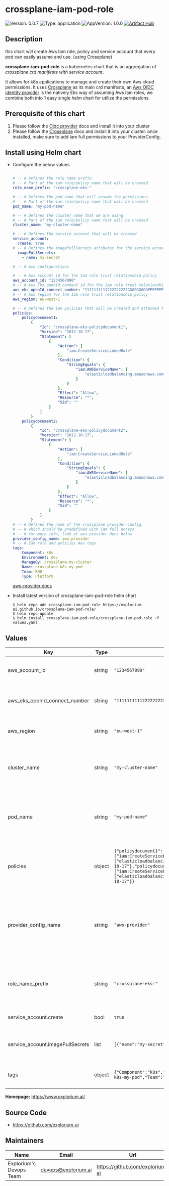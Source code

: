 # crossplane-iam-pod-role

![Version: 0.0.7](https://img.shields.io/badge/Version-0.0.7-informational?style=for-the-badge)
![Type: application](https://img.shields.io/badge/Type-application-informational?style=for-the-badge)
![AppVersion: 1.0.0](https://img.shields.io/badge/AppVersion-1.0.0-informational?style=for-the-badge)
[![Artifact Hub](https://img.shields.io/endpoint?url=https://artifacthub.io/badge/repository/crossplane-iam-pod-role)](https://artifacthub.io/packages/search?repo=crossplane-iam-pod-role)
## Description

this chart will create Aws Iam role, policy and service account that every pod can easily assume and use. (using Crossplane)

**crossplane-iam-pod-role** is a kubernetes chart that is an aggregation of *crossplane crd manifests with service account*.

It allows for k8s applications to manage and create their own Aws cloud permissions. It uses [Crossplane](https://github.com/crossplane/crossplane) as its main crd manifests, an [Aws OIDC identity provider](https://aws.amazon.com/blogs/containers/introducing-oidc-identity-provider-authentication-amazon-eks/) is the natively Eks way of assuming Aws Iam roles, we combine both into 1 easy single helm chart for utilize the permissions.

## Prerequisite of this chart

1. Please follow the [Oidc provider](https://docs.aws.amazon.com/eks/latest/userguide/enable-iam-roles-for-service-accounts.html) docs and install it into your cluster
2. Please follow the [Crossplane](https://artifacthub.io/packages/helm/crossplane/crossplane) docs and install it into your cluster.
   once installed, make sure to add Iam full permissions to your ProviderConfig.
## Install using Helm chart

- Configure the below values
    ```yaml

    # -- # Defines the role name prefix.
    # -- # Part of the iam role/policy name that will be created
    role_name_prefix: "crossplane-eks-"

    # -- # Defines the pod name that will assume the permissions.
    # -- # Part of the iam role/policy name that will be created
    pod_name: "my-pod-name"

    # -- # Defines the cluster name that we are using.
    # -- # Part of the iam role/policy name that will be created
    cluster_name: "my-cluster-name"

    # -- # Defines the service account that will be created
    service_account:
      create: true
    # -- # Defines the imagePullSecrets atributes for the service account. (not required) 
      imagePullSecrets:
        - name: my-secret

    # -- # Aws configurations
   
    # -- # Aws account id for the Iam role trust relationship policy
    aws_account_id: "1234567890"
    # -- # Aws Eks openId connect id for the Iam role trust relationship policy
    aws_eks_openId_connect_number: "1111111111222222222GGGGGGGGGPPPPPPPPPP"
    # -- # Aws region for the Iam role trust relationship policy
    aws_region: eu-west-1

    # -- # Defines the Iam policies that will be created and attached to the Iam role
    policies:
        policydocument1:
            {
                "Id": "crossplane-eks-policydocument1",
                "Version": "2012-10-17",
                "Statement": [
                    {
                        "Action": [
                            "iam:CreateServiceLinkedRole"
                        ],
                        "Condition": {
                            "StringEquals": {
                                "iam:AWSServiceName": [
                                    "elasticloadbalancing.amazonaws.com"
                                ]
                            }
                        },
                        "Effect": "Allow",
                        "Resource": "*",
                        "Sid": ""
                    }
                ]
            }
        policydocument2:
            {
                "Id": "crossplane-eks-policydocument2",
                "Version": "2012-10-17",
                "Statement": [
                    {
                        "Action": [
                            "iam:CreateServiceLinkedRole"
                        ],
                        "Condition": {
                            "StringEquals": {
                                "iam:AWSServiceName": [
                                    "elasticloadbalancing.amazonaws.com"
                                ]
                            }
                        },
                        "Effect": "Allow",
                        "Resource": "*",
                        "Sid": ""
                    }
                ]
            }
    # -- # Defines the name of the crossplane provider-config,
    # -- # which should be predefined with Iam full access
    # -- # for more info, look at aws-provider docs below
    provider_config_name: aws-provider
    # -- # Iam role and policies Aws tags
    tags:
        Component: k8s
        Environment: dev
        ManageBy: crossplane-my-cluster
        Name: crossplane-k8s-my-pod
        Team: RND
        Type: Platform
    ```

    [aws-provider docs](https://github.com/crossplane/crossplane/blob/master/docs/cloud-providers/aws/aws-provider.md)

- Install latest version of crossplane-iam-pod-role helm chart

    ```
    $ helm repo add crossplane-iam-pod-role https://explorium-ai.github.io/crossplane-iam-pod-role/
    $ helm repo update
    $ helm install crossplane-iam-pod-role/crossplane-iam-pod-role -f values.yaml
    ```

## Values

| Key | Type | Default | Description |
|-----|------|---------|-------------|
| aws_account_id | string | `"1234567890"` | Aws account id for the Iam role trust relationship policy |
| aws_eks_openId_connect_number | string | `"1111111111222222222GGGGGGGGGPPPPPPPPPP"` | Aws Eks openId connect id for the Iam role trust relationship policy |
| aws_region | string | `"eu-west-1"` | Aws region for the Iam role trust relationship policy |
| cluster_name | string | `"my-cluster-name"` | String - Defines the cluster name that we are using. Part of the iam role/policy name that will be created |
| pod_name | string | `"my-pod-name"` | String - Defines the pod name that will assume the permissions. Part of the iam role/policy name that will be created |
| policies | object | `{"policydocument1":{"Id":"crossplane-eks-policydocument1","Statement":[{"Action":["iam:CreateServiceLinkedRole"],"Condition":{"StringEquals":{"iam:AWSServiceName":["elasticloadbalancing.amazonaws.com"]}},"Effect":"Allow","Resource":"*","Sid":""}],"Version":"2012-10-17"},"policydocument2":{"Id":"crossplane-eks-policydocument2","Statement":[{"Action":["iam:CreateServiceLinkedRole"],"Condition":{"StringEquals":{"iam:AWSServiceName":["elasticloadbalancing.amazonaws.com"]}},"Effect":"Allow","Resource":"*","Sid":""}],"Version":"2012-10-17"}}` | map of string -> jsons pairs - Defines the Iam policies that will be created and attached to the Iam role |
| provider_config_name | string | `"aws-provider"` | String - Defines the name of the crossplane provider-config, which should be predefined with Iam full access, for more info, look at aws-provider docs below |
| role_name_prefix | string | `"crossplane-eks-"` | String - Defines the role name prefix. Part of the iam role/policy name that will be created |
| service_account.create | bool | `true` | Defines if service account will be created |
| service_account.imagePullSecrets | list | `[{"name":"my-secret"}]` | Defines the imagePullSecrets atributes for the service account. (not required) |
| tags | object | `{"Component":"k8s","Environment":"dev","ManageBy":"crossplane-my-cluster-name","Name":"crossplane-k8s-my-pod","Team":"RND","Type":"Platform"}` | map of string -> string pairs - Iam role and policies Aws tags |

**Homepage:** <https://www.explorium.ai/>

## Source Code

* <https://github.com/explorium-ai>

## Maintainers

| Name | Email | Url |
| ---- | ------ | --- |
| Explorium's Devops Team | <devops@explorium.ai> | <https://github.com/explorium-ai> |
